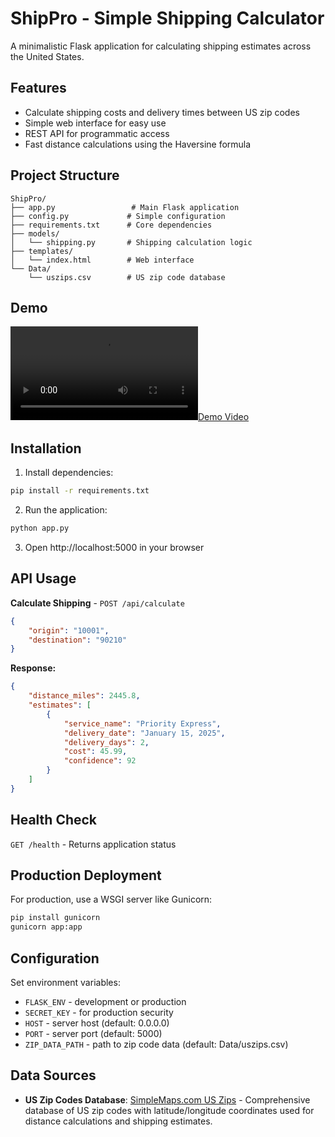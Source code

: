 # ShipPro - Simple Shipping Calculator

A minimalistic Flask application for calculating shipping estimates across the United States.

## Features

- Calculate shipping costs and delivery times between US zip codes
- Simple web interface for easy use
- REST API for programmatic access
- Fast distance calculations using the Haversine formula

## Project Structure

```
ShipPro/
├── app.py                 # Main Flask application
├── config.py             # Simple configuration
├── requirements.txt      # Core dependencies
├── models/
│   └── shipping.py       # Shipping calculation logic
├── templates/
│   └── index.html        # Web interface
└── Data/
    └── uszips.csv        # US zip code database
```
## Demo

[![Demo Video](./assets/DemoVideo.mov)](https://github.com/ketkikinkar/ShipPro/blob/main/assets/DemoVideogif.gif)

## Installation

1. Install dependencies:
```bash
pip install -r requirements.txt
```

2. Run the application:
```bash
python app.py
```

3. Open http://localhost:5000 in your browser

## API Usage

**Calculate Shipping** - `POST /api/calculate`

```json
{
    "origin": "10001",
    "destination": "90210"
}
```

**Response:**
```json
{
    "distance_miles": 2445.8,
    "estimates": [
        {
            "service_name": "Priority Express",
            "delivery_date": "January 15, 2025",
            "delivery_days": 2,
            "cost": 45.99,
            "confidence": 92
        }
    ]
}
```

## Health Check

`GET /health` - Returns application status

## Production Deployment

For production, use a WSGI server like Gunicorn:

```bash
pip install gunicorn
gunicorn app:app
```

## Configuration

Set environment variables:
- `FLASK_ENV` - development or production
- `SECRET_KEY` - for production security
- `HOST` - server host (default: 0.0.0.0)
- `PORT` - server port (default: 5000)
- `ZIP_DATA_PATH` - path to zip code data (default: Data/uszips.csv)

## Data Sources

- **US Zip Codes Database**: [SimpleMaps.com US Zips](https://simplemaps.com/data/us-zips) - Comprehensive database of US zip codes with latitude/longitude coordinates used for distance calculations and shipping estimates. 
